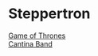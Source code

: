 # Steppertron

[Game of Thrones](https://www.youtube.com/watch?v=3MBdJNr6Xpc)  
[Cantina Band](https://www.youtube.com/watch?v=nn4s5i81jS0)
